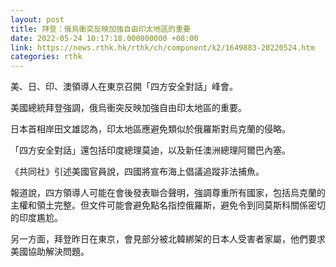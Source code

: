 ```yaml
---
layout: post
title: 拜登：俄烏衝突反映加強自由印太地區的重要
date: 2022-05-24 10:17:18.000000000 +08:00
link: https://news.rthk.hk/rthk/ch/component/k2/1649883-20220524.htm
categories: rthk
---
```


美、日、印、澳領導人在東京召開「四方安全對話」峰會。

美國總統拜登強調，俄烏衝突反映加強自由印太地區的重要。

日本首相岸田文雄認為，印太地區應避免類似於俄羅斯對烏克蘭的侵略。

「四方安全對話」還包括印度總理莫迪，以及新任澳洲總理阿爾巴內塞。

《共同社》引述美國官員說，四國將宣布海上倡議追蹤非法捕魚。

報道說，四方領導人可能在會後發表聯合聲明，強調尊重所有國家，包括烏克蘭的主權和領土完整。但文件可能會避免點名指控俄羅斯，避免令到同莫斯科關係密切的印度尷尬。

另一方面，拜登昨日在東京，會見部分被北韓綁架的日本人受害者家屬，他們要求美國協助解決問題。

